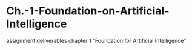 # Ch.-1-Foundation-on-Artificial-Intelligence
assignment deliverables chapter 1 “Foundation for Artificial Intelligence”
